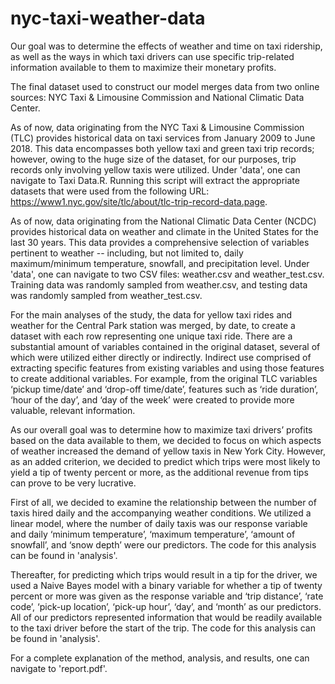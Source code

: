 # nyc-taxi-weather-data

Our goal was to determine the effects of weather and time on taxi ridership, as well as the ways in which taxi drivers can use specific trip-related information available to them to maximize their monetary profits. 

The final dataset used to construct our model merges data from two online sources: NYC Taxi & Limousine Commission and National Climatic Data Center.   

As of now, data originating from the NYC Taxi & Limousine Commission (TLC) provides historical data on taxi services from January 2009 to June 2018. This data encompasses both yellow taxi and green taxi trip records; however, owing to the huge size of the dataset, for our purposes, trip records only involving yellow taxis were utilized. Under 'data', one can navigate to Taxi Data.R. Running this script will extract the appropriate datasets that were used from the following URL: https://www1.nyc.gov/site/tlc/about/tlc-trip-record-data.page. 

As of now, data originating from the National Climatic Data Center (NCDC) provides historical data on weather and climate in the United States for the last 30 years. This data provides a comprehensive selection of variables pertinent to weather -- including, but not limited to, daily maximum/minimum temperature, snowfall, and precipitation level. Under 'data', one can navigate to two CSV files: weather.csv and weather_test.csv. Training data was randomly sampled from weather.csv, and testing data was randomly sampled from weather_test.csv. 

For the main analyses of the study, the data for yellow taxi rides and weather for the Central Park station was merged, by date, to create a dataset with each row representing one unique taxi ride. There are a substantial amount of variables contained in the original dataset, several of which were utilized either directly or indirectly. Indirect use comprised of extracting specific features from existing variables and using those features to create additional variables. For example, from the original TLC variables ‘pickup time/date’ and ‘drop-off time/date’, features such as ‘ride duration’, ‘hour of the day’, and ‘day of the week’ were created to provide more valuable, relevant information.

As our overall goal was to determine how to maximize taxi drivers’ profits based on the data available to them, we decided to focus on which aspects of weather increased the demand of yellow taxis in New York City. However, as an added criterion, we decided to predict which trips were most likely to yield a tip of twenty percent or more, as the additional revenue from tips can prove to be very lucrative.

First of all, we decided to examine the relationship between the number of taxis hired daily and the accompanying weather conditions. We utilized a linear model, where the number of daily taxis was our response variable and daily ‘minimum temperature’, ‘maximum temperature’, ‘amount of snowfall’, and ‘snow depth’ were our predictors. The code for this analysis can be found in 'analysis'. 

Thereafter, for predicting which trips would result in a tip for the driver, we used a Naive Bayes model with a binary variable for whether a tip of twenty percent or more was given as the response variable and ‘trip distance’, ‘rate code’, ‘pick-up location’, ‘pick-up hour’, ‘day’, and ‘month’ as our predictors. All of our predictors represented information that would be readily available to the taxi driver before the start of the trip. The code for this analysis can be found in 'analysis'. 

For a complete explanation of the method, analysis, and results, one can navigate to 'report.pdf'. 

